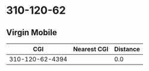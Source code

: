 # 310-120-62
## Virgin Mobile


| CGI | Nearest CGI | Distance |
|-----|-------------|----------|
| 310-120-62-4394 |  | 0.0 |
